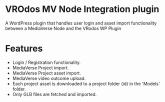# VROdos MV Node Integration plugin
A WordPress plugin that handles user login and asset import functionality between a MediaVerse Node and the VRodos WP Plugin

# Features
- Login / Registration functionality.
- MediaVerse Project import.
- MediaVerse Project asset import.
- MediaVerse video outcome upload.
- Each project asset is downloaded to a project folder (id) in the 'Models' folder.
- Only GLB files are fetched and imported.
